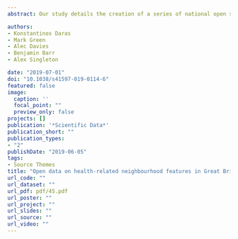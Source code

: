 ```yaml
---
abstract: Our study details the creation of a series of national open source low-level geographical measures of accessibility to health-related features for Great Britain. We create 14 measures across three domains- retail environment (fast food outlets, gambling outlets, pubs/bars/nightclubs, off-licences, tobacconists), health services (General Practitioners, pharmacies, dentists, hospitals, leisure centres) and the physical environment (green space and air quality). Using the network analysis process of Routino, postcode accessibility (km) to each of these features were calculated for the whole of Great Britain. An average score for each domain was calculated and subsequently combined to form an overall Index highlighting ‘Access to Healthy Assets and Hazards’. We find the most accessible healthy areas are concentrated in the periphery of the urban cores, whilst the least accessible healthy areas are located in the urban cores and the rural areas. The open data resource is important for researchers and policy makers alike with an interest in measuring the role of spatial features on health.

authors:
- Konstantinos Daras
- Mark Green
- Alec Davies
- Benjamin Barr
- Alex Singleton 

date: "2019-07-01"
doi: "10.1038/s41597-019-0114-6"
featured: false
image:
  caption: ''
  focal_point: ""
  preview_only: false
projects: []
publication: '*Scientific Data*'
publication_short: ""
publication_types:
- "2"
publishDate: "2019-06-05"
tags:
- Source Themes
title: "Open data on health-related neighbourhood features in Great Britain."
url_code: ""
url_dataset: ""
url_pdf: pdf/45.pdf
url_poster: ""
url_project: ""
url_slides: ""
url_source: ""
url_video: ""
---
```



